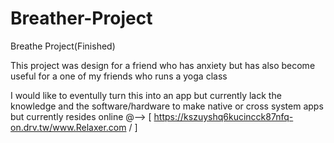 # Breather-Project
Breathe Project(Finished)

This project was design for a friend who has anxiety but has also become useful for a one of my friends who runs a yoga class 

I would like to eventully turn this into an app but currently lack the knowledge and the software/hardware to make native or cross system apps but currently resides online @--> [ https://kszuyshq6kucincck87nfq-on.drv.tw/www.Relaxer.com / ]
